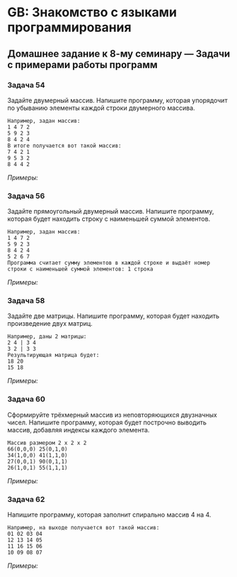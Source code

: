 # GB: Знакомство с языками программирования

## Домашнее задание к 8-му семинару &mdash; Задачи с примерами работы программ

### Задача 54

Задайте двумерный массив. Напишите программу, которая упорядочит по убыванию элементы каждой строки двумерного массива.

	Например, задан массив:
	1 4 7 2
	5 9 2 3
	8 4 2 4
	В итоге получается вот такой массив:
	7 4 2 1
	9 5 3 2
	8 4 4 2

*Примеры:*



### Задача 56

Задайте прямоугольный двумерный массив. Напишите программу, которая будет находить строку с наименьшей суммой элементов.

	Например, задан массив:
	1 4 7 2
	5 9 2 3
	8 4 2 4
	5 2 6 7
	Программа считает сумму элементов в каждой строке и выдаёт номер строки с наименьшей суммой элементов: 1 строка

*Примеры:*



### Задача 58

Задайте две матрицы. Напишите программу, которая будет находить произведение двух матриц.

	Например, даны 2 матрицы:
	2 4 | 3 4
	3 2 | 3 3
	Результирующая матрица будет:
	18 20
	15 18

*Примеры:*



### Задача 60

Сформируйте трёхмерный массив из неповторяющихся двузначных чисел. Напишите программу, которая будет построчно выводить массив, добавляя индексы каждого элемента.

	Массив размером 2 x 2 x 2
	66(0,0,0) 25(0,1,0)
	34(1,0,0) 41(1,1,0)
	27(0,0,1) 90(0,1,1)
	26(1,0,1) 55(1,1,1)

*Примеры:*

### Задача 62

Напишите программу, которая заполнит спирально массив 4 на 4.

	Например, на выходе получается вот такой массив:
	01 02 03 04
	12 13 14 05
	11 16 15 06
	10 09 08 07

*Примеры:*


